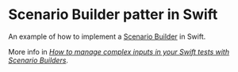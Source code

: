 # Scenario Builder patter in Swift

An example of how to implement a [Scenario Builder](https://www.geepawhill.org/2021/03/23/scenario-builders/) in Swift.

More info in [_How to manage complex inputs in your Swift tests with Scenario Builders_](https://mokacoding.com/blog/scenario-builders-in-swift).
